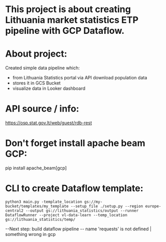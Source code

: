 # This project is about creating Lithuania market statistics ETP pipeline with GCP Dataflow.

# About project:
Created simple data pipeline which:
- from Lithuania Statistics portal via API download population data
- stores it in GCS Bucket
- visualize data in Looker dashboard


# API source / info:
https://osp.stat.gov.lt/web/guest/rdb-rest

# Don't forget install apache beam GCP:
pip install apache_beam[gcp]

# CLI to create Dataflow template:
`python3 main.py -template_location gs://my-bucket/templates/my_template --setup_file ./setup.py --region europe-central2 --output gs://lithuania_statistics/output --runner DataflowRunner --project vl-data-learn --temp_location  gs://lithuania_statistics/temp/`

--Next step: build dataflow pipeline
-- name 'requests' is not defined | something wrong in gcp 